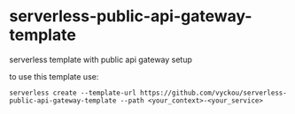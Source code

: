 # serverless-public-api-gateway-template

serverless template with public api gateway setup

to use this template use:

`serverless create --template-url https://github.com/vyckou/serverless-public-api-gateway-template --path <your_context>-<your_service>`
